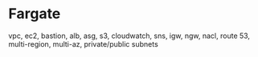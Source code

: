 # Fargate
vpc, ec2, bastion, alb, asg, s3, cloudwatch, sns, igw, ngw, nacl, route 53, multi-region, multi-az, private/public subnets
